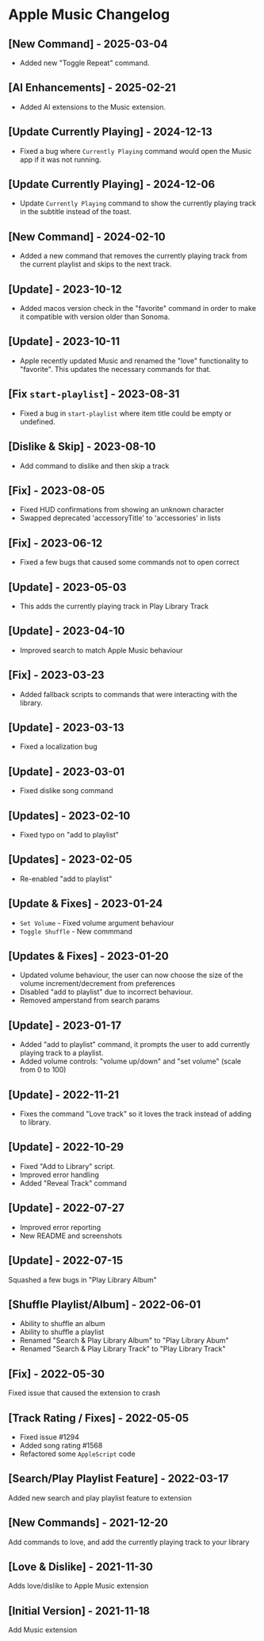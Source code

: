# Apple Music Changelog

## [New Command] - 2025-03-04

- Added new "Toggle Repeat" command.

## [AI Enhancements] - 2025-02-21

- Added AI extensions to the Music extension.

## [Update Currently Playing] - 2024-12-13

- Fixed a bug where `Currently Playing` command would open the Music app if it was not running.

## [Update Currently Playing] - 2024-12-06

- Update `Currently Playing` command to show the currently playing track in the subtitle instead of the toast.

## [New Command] - 2024-02-10

- Added a new command that removes the currently playing track from the current playlist and skips to the next track.

## [Update] - 2023-10-12

- Added macos version check in the "favorite" command in order to make it compatible with version older than Sonoma.

## [Update] - 2023-10-11

- Apple recently updated Music and renamed the "love" functionality to "favorite". This updates the necessary commands for that.

## [Fix `start-playlist`] - 2023-08-31

- Fixed a bug in `start-playlist` where item title could be empty or undefined.

## [Dislike & Skip] - 2023-08-10

- Add command to dislike and then skip a track

## [Fix] - 2023-08-05

- Fixed HUD confirmations from showing an unknown character
- Swapped deprecated 'accessoryTitle' to 'accessories' in lists

## [Fix] - 2023-06-12

- Fixed a few bugs that caused some commands not to open correct

## [Update] - 2023-05-03

- This adds the currently playing track in Play Library Track

## [Update] - 2023-04-10

- Improved search to match Apple Music behaviour

## [Fix] - 2023-03-23

- Added fallback scripts to commands that were interacting with the library.

## [Update] - 2023-03-13

- Fixed a localization bug

## [Update] - 2023-03-01

- Fixed dislike song command

## [Updates] - 2023-02-10

- Fixed typo on "add to playlist"

## [Updates] - 2023-02-05

- Re-enabled "add to playlist"

## [Update & Fixes] - 2023-01-24

- `Set Volume` - Fixed volume argument behaviour
- `Toggle Shuffle` - New commmand

## [Updates & Fixes] - 2023-01-20

- Updated volume behaviour, the user can now choose the size of the volume increment/decrement from preferences
- Disabled "add to playlist" due to incorrect behaviour.
- Removed amperstand from search params

## [Update] - 2023-01-17

- Added "add to playlist" command, it prompts the user to add currently playing track to a playlist.
- Added volume controls: "volume up/down" and "set volume" (scale from 0 to 100)

## [Update] - 2022-11-21

- Fixes the command "Love track" so it loves the track instead of adding to library.

## [Update] - 2022-10-29

- Fixed "Add to Library" script.
- Improved error handling
- Added "Reveal Track" command

## [Update] - 2022-07-27

- Improved error reporting
- New README and screenshots

## [Update] - 2022-07-15

Squashed a few bugs in "Play Library Album"

## [Shuffle Playlist/Album] - 2022-06-01

- Ability to shuffle an album
- Ability to shuffle a playlist
- Renamed "Search & Play Library Album" to "Play Library Abum"
- Renamed "Search & Play Library Track" to "Play Library Track"

## [Fix] - 2022-05-30

Fixed issue that caused the extension to crash

## [Track Rating / Fixes] - 2022-05-05

- Fixed issue #1294
- Added song rating #1568
- Refactored some `AppleScript` code

## [Search/Play Playlist Feature] - 2022-03-17

Added new search and play playlist feature to extension

## [New Commands] - 2021-12-20

Add commands to love, and add the currently playing track to your library

## [Love & Dislike] - 2021-11-30

Adds love/dislike to Apple Music extension

## [Initial Version] - 2021-11-18

Add Music extension
